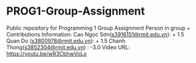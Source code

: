 # PROG1-Group-Assignment
Public repository for Programming 1 Group Assignment
Person in group + Contributions Information:
Cao Ngọc Sơn(s3916151@rmit.edu.vn): + 1.5
Quan Do (s3800978@rmit.edu.vn): + 1.5
Chanh Thong(s3852304@rmit.edu.vn) : -3.0
Video URL: https://youtu.be/wR3CbhwVoLo

